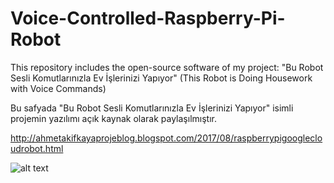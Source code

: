 # Voice-Controlled-Raspberry-Pi-Robot
This repository includes the open-source software of my project: "Bu Robot Sesli Komutlarınızla Ev İşlerinizi Yapıyor" (This Robot is Doing Housework with Voice Commands)

Bu safyada "Bu Robot Sesli Komutlarınızla Ev İşlerinizi Yapıyor" isimli projemin yazılımı açık kaynak olarak paylaşılmıştır.

http://ahmetakifkayaprojeblog.blogspot.com/2017/08/raspberrypigooglecloudrobot.html

![alt text](https://github.com/ahmetakif/Voice-Controlled-Raspberry-Pi-Robot/blob/master/IMAGES/20170830_211025_HDR.jpg?raw=true)
